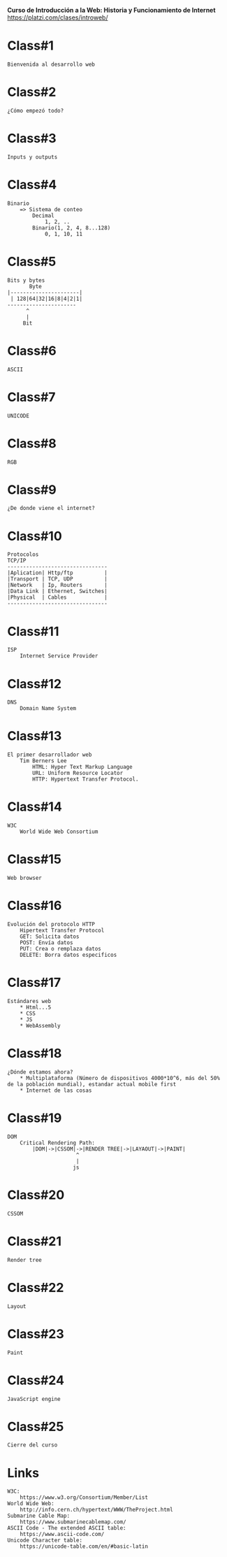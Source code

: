 **Curso de Introducción a la Web: Historia y Funcionamiento de Internet**
    https://platzi.com/clases/introweb/
# Class#1
    Bienvenida al desarrollo web
# Class#2
    ¿Cómo empezó todo?
# Class#3
    Inputs y outputs
# Class#4
    Binario
        => Sistema de conteo
            Decimal
                1, 2, ..
            Binario(1, 2, 4, 8...128)
                0, 1, 10, 11
# Class#5
    Bits y bytes
           Byte
    |----------------------|
     | 128|64|32|16|8|4|2|1|
    ----------------------
          ^
          |
         Bit
# Class#6
    ASCII
# Class#7
    UNICODE
# Class#8
    RGB
# Class#9
    ¿De donde viene el internet?
# Class#10
    Protocolos
    TCP/IP
    --------------------------------
    |Aplication| Http/ftp          |
    |Transport | TCP, UDP          |
    |Network   | Ip, Routers       |
    |Data Link | Ethernet, Switches|
    |Physical  | Cables            |
    --------------------------------
# Class#11
    ISP
        Internet Service Provider
# Class#12
    DNS
        Domain Name System
# Class#13
    El primer desarrollador web
        Tim Berners Lee
            HTML: Hyper Text Markup Language
            URL: Uniform Resource Locator
            HTTP: Hypertext Transfer Protocol.
# Class#14
    W3C
        World Wide Web Consortium  
# Class#15
    Web browser
# Class#16
    Evolución del protocolo HTTP
        Hipertext Transfer Protocol
        GET: Solicita datos
        POST: Envía datos
        PUT: Crea o remplaza datos
        DELETE: Borra datos especificos
# Class#17
    Estándares web
        * Html...5
        * CSS
        * JS
        * WebAssembly
# Class#18
    ¿Dónde estamos ahora?
        * Multiplataforma (Número de dispositivos 4000*10^6, más del 50% de la población mundial), estandar actual mobile first
        * Internet de las cosas
# Class#19
    DOM
        Critical Rendering Path:
            |DOM|->|CSSOM|->|RENDER TREE|->|LAYAOUT|->|PAINT|
                          ^
                          |
                         js
# Class#20
    CSSOM
# Class#21
    Render tree
# Class#22
    Layout
# Class#23
    Paint
# Class#24   
    JavaScript engine
# Class#25
    Cierre del curso
# Links
    W3C:
        https://www.w3.org/Consortium/Member/List
    World Wide Web:
        http://info.cern.ch/hypertext/WWW/TheProject.html
    Submarine Cable Map:
        https://www.submarinecablemap.com/
    ASCII Code - The extended ASCII table:
        https://www.ascii-code.com/
    Unicode Character table:
        https://unicode-table.com/en/#basic-latin